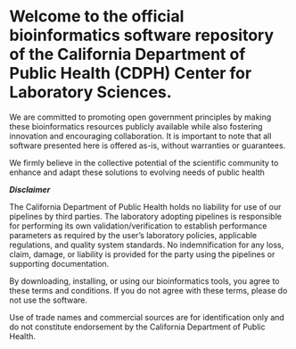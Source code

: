 # Welcome to the official bioinformatics software repository of the California Department of Public Health (CDPH) Center for Laboratory Sciences.

We are committed to promoting open government principles by making these bioinformatics resources publicly available while also fostering innovation and encouraging collaboration. It is important to note that all software presented here is offered as-is, without warranties or guarantees.

We firmly believe in the collective potential of the scientific community to enhance and adapt these solutions to evolving needs of public health


***Disclaimer***

The California Department of Public Health holds no liability for use of our pipelines by third parties. The laboratory adopting pipelines is responsible for performing its own validation/verification to establish performance parameters as required by the user’s laboratory policies, applicable regulations, and quality system standards. No indemnification for any loss, claim, damage, or liability is provided for the party using the pipelines or supporting documentation. 

By downloading, installing, or using our bioinformatics tools, you agree to these terms and conditions. If you do not agree with these terms, please do not use the software. 

Use of trade names and commercial sources are for identification only and do not constitute endorsement by the California Department of Public Health.


<!--
🧙 Remember, you can do mighty things with the power of [Markdown](https://docs.github.com/github/writing-on-github/getting-started-with-writing-and-formatting-on-github/basic-writing-and-formatting-syntax)
-->
